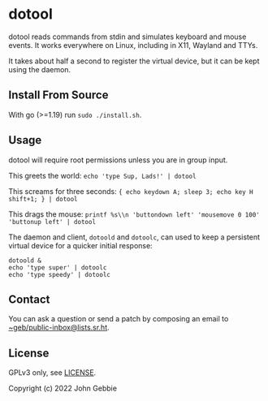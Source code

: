 # dotool

dotool reads commands from stdin and simulates keyboard and mouse events.
It works everywhere on Linux, including in X11, Wayland and TTYs.

It takes about half a second to register the virtual device, but it can be kept using the daemon.

## Install From Source

With go (>=1.19) run `sudo ./install.sh`.

## Usage

dotool will require root permissions unless you are in group input.

This greets the world:
`echo 'type Sup, Lads!' | dotool`

This screams for three seconds:
`{ echo keydown A; sleep 3; echo key H shift+1; } | dotool`

This drags the mouse:
`printf %s\\n 'buttondown left' 'mousemove 0 100' 'buttonup left' | dotool`

The daemon and client, `dotoold` and `dotoolc`, can used to keep a persistent virtual device for a quicker initial response:
```
dotoold &
echo 'type super' | dotoolc
echo 'type speedy' | dotoolc
```

## Contact

You can ask a question or send a patch by composing an email to [~geb/public-inbox@lists.sr.ht](https://lists.sr.ht/~geb/public-inbox).

## License

GPLv3 only, see [LICENSE](./LICENSE).

Copyright (c) 2022 John Gebbie
